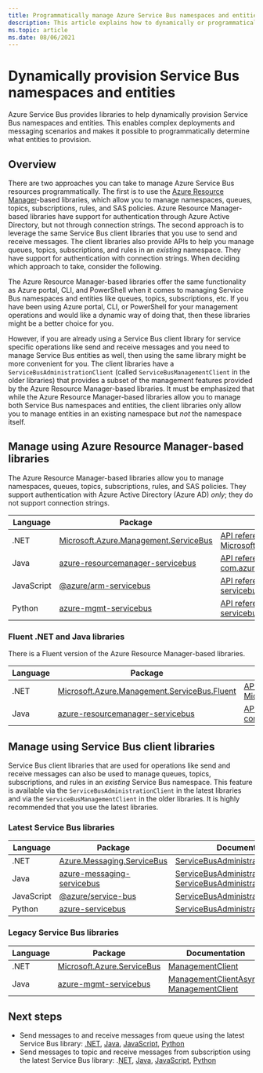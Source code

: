```yaml
---
title: Programmatically manage Azure Service Bus namespaces and entities
description: This article explains how to dynamically or programmatically provision Service Bus namespaces and entities.
ms.topic: article
ms.date: 08/06/2021
---
```


# Dynamically provision Service Bus namespaces and entities 
Azure Service Bus provides libraries to help dynamically provision Service Bus namespaces and entities. This enables complex deployments and messaging scenarios and makes it possible to programmatically determine what entities to provision.

## Overview
There are two approaches you can take to manage Azure Service Bus resources programmatically. The first is to use the [Azure Resource Manager](../azure-resource-manager/management/overview.md)-based libraries, which allow you to manage namespaces, queues, topics, subscriptions, rules, and SAS policies. Azure Resource Manager-based libraries have support for authentication through Azure Active Directory, but not through connection strings. The second approach is to leverage the same Service Bus client libraries that you use to send and receive messages. The client libraries also provide APIs to help you manage queues, topics, subscriptions, and rules in an *existing* namespace. They have support for authentication with connection strings. When deciding which approach to take, consider the following. 

The Azure Resource Manager-based libraries offer the same functionality as Azure portal, CLI, and PowerShell when it comes to managing Service Bus namespaces and entities like queues, topics, subscriptions, etc. If you have been using Azure portal, CLI, or PowerShell for your management operations and would like a dynamic way of doing that, then these libraries might be a better choice for you. 

However, if you are already using a Service Bus client library for service specific operations like send and receive messages and you need to manage Service Bus entities as well, then using the same library might be more convenient for you. The client libraries have a `ServiceBusAdministrationClient` (called `ServiceBusManagementClient` in the older libraries) that provides a subset of the management features provided by the Azure Resource Manager-based libraries. It must be emphasized that while the Azure Resource Manager-based libraries allow you to manage both Service Bus namespaces and entities, the client libraries only allow you to manage entities in an existing namespace but *not* the namespace itself.

## Manage using Azure Resource Manager-based libraries

The Azure Resource Manager-based libraries allow you to manage namespaces, queues, topics, subscriptions, rules, and SAS policies.  They support authentication with Azure Active Directory (Azure AD) *only*; they do not support connection strings. 

| Language | Package | Documentation | Samples|
|-|-|-|-|
|.NET | [Microsoft.Azure.Management.ServiceBus](https://www.nuget.org/packages/Microsoft.Azure.Management.ServiceBus/) |[API reference for Microsoft.Azure.Management.ServiceBus](/dotnet/api/microsoft.azure.management.servicebus)|[.NET](https://github.com/Azure-Samples/service-bus-dotnet-management/tree/a55185bef30d1763c1a8182a3361dbb548bad436) |
| Java | [azure-resourcemanager-servicebus](https://search.maven.org/artifact/com.azure.resourcemanager/azure-resourcemanager-servicebus)|[API reference for com.azure.resourcemanager.servicebus](/java/api/com.azure.resourcemanager.servicebus)|[Java](https://github.com/Azure-Samples/service-bus-java-manage-publish-subscribe-with-basic-features/tree/e4718a825e8fcfe58e5921770ff8084da67ccd89)|
| JavaScript |[@azure/arm-servicebus](https://www.npmjs.com/package/@azure/arm-servicebus)|[API reference for @azure/arm-servicebus](/javascript/api/@azure/arm-servicebus/)||
|Python|[azure-mgmt-servicebus](https://pypi.org/project/azure-mgmt-servicebus/)|[API reference for azure-mgmt-servicebus](/python/api/azure-mgmt-servicebus/azure.mgmt.servicebus)||


### Fluent .NET and Java libraries
There is a Fluent version of the Azure Resource Manager-based libraries. 

|Language|Package|Documentation|
|-|-|-|
|.NET|[Microsoft.Azure.Management.ServiceBus.Fluent](https://www.nuget.org/packages/Microsoft.Azure.Management.ServiceBus.Fluent/) |[API reference for Microsoft.Azure.Management.ServiceBus.Fluent](/dotnet/api/microsoft.azure.management.servicebus.fluent) |
| Java|[azure-resourcemanager-servicebus](https://search.maven.org/artifact/com.azure.resourcemanager/azure-resourcemanager-servicebus)|[API reference for com.azure.resourcemanager.servicebus.fluent](/java/api/com.azure.resourcemanager.servicebus.fluent) |

## Manage using Service Bus client libraries 

Service Bus client libraries that are used for operations like send and receive messages can also be used to manage queues, topics, subscriptions, and rules in an *existing* Service Bus namespace. This feature is available via the `ServiceBusAdministrationClient` in the latest libraries and via the `ServiceBusManagementClient` in the older libraries. It is highly recommended that you use the latest libraries.

### Latest Service Bus libraries
|Language|Package|Documentation|Samples|
|-|-|-|-|
|.NET|	[Azure.Messaging.ServiceBus](https://www.nuget.org/packages/Azure.Messaging.ServiceBus)|[ServiceBusAdministrationClient](/dotnet/api/azure.messaging.servicebus.administration.servicebusadministrationclient)|[.NET](/samples/azure/azure-sdk-for-net/azuremessagingservicebus-samples/)|
|Java|[azure-messaging-servicebus](https://search.maven.org/artifact/com.azure/azure-messaging-servicebus)|[ServiceBusAdministrationAsyncClient](/java/api/com.azure.messaging.servicebus.administration.servicebusadministrationasyncclient), [ServiceBusAdministrationClient](/java/api/com.azure.messaging.servicebus.administration.servicebusadministrationclient)| [Java](/samples/azure/azure-sdk-for-java/servicebus-samples/)|
|JavaScript|[@azure/service-bus](https://www.npmjs.com/package/@azure/service-bus)|[ServiceBusAdministrationClient](/javascript/api/@azure/service-bus/servicebusadministrationclient)|[JavaScript](/samples/azure/azure-sdk-for-js/service-bus-javascript/)/[TypeScript](/samples/azure/azure-sdk-for-js/service-bus-typescript/)|
|Python|[azure-servicebus](https://pypi.org/project/azure-servicebus/)|[ServiceBusAdministrationClient](/python/api/azure-servicebus/azure.servicebus.management.servicebusadministrationclient)|[Python](/samples/azure/azure-sdk-for-python/servicebus-samples/)|

### Legacy Service Bus libraries
|Language|Package|Documentation|Samples|
|-|-|-|-|
|.NET|[Microsoft.Azure.ServiceBus](https://www.nuget.org/packages/Microsoft.Azure.ServiceBus/)|[ManagementClient](/dotnet/api/microsoft.azure.servicebus.management.managementclient)|[.NET](https://github.com/Azure/azure-service-bus/tree/master/samples/DotNet/Microsoft.Azure.ServiceBus)|
|Java|[azure-mgmt-servicebus](https://search.maven.org/artifact/com.microsoft.azure/azure-mgmt-servicebus)|[ManagementClientAsync](/java/api/com.microsoft.azure.servicebus.management.managementclientasync), [ManagementClient](/java/api/com.microsoft.azure.servicebus.management.managementclient)|[Java](https://github.com/Azure/azure-service-bus/tree/master/samples/Java)|


## Next steps
- Send messages to and receive messages from queue using the latest Service Bus library: [.NET](./service-bus-dotnet-get-started-with-queues.md#send-messages-to-the-queue), [Java](./service-bus-java-how-to-use-queues.md), [JavaScript](./service-bus-nodejs-how-to-use-queues.md), [Python](./service-bus-python-how-to-use-queues.md)
- Send messages to topic and receive messages from subscription using the latest Service Bus library: .[NET](./service-bus-dotnet-how-to-use-topics-subscriptions.md),  [Java](./service-bus-java-how-to-use-topics-subscriptions.md), [JavaScript](./service-bus-nodejs-how-to-use-topics-subscriptions.md), [Python](./service-bus-python-how-to-use-topics-subscriptions.md)